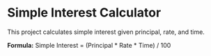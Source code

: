 # Simple Interest Calculator

This project calculates simple interest given principal, rate, and time.

**Formula:** Simple Interest = (Principal * Rate * Time) / 100
